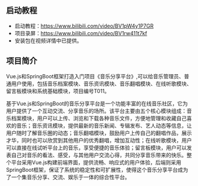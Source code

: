 ## 启动教程

- 启动教程：https://www.bilibili.com/video/BV1pW4y1P7GR
- 项目录屏：https://www.bilibili.com/video/BV1rw411t7kf
- 安装包在视频详情中已提供。

## 项目简介

Vue.js和SpringBoot框架打造入门项目《音乐分享平台》,可以给音乐管理员、普通用户使用，包括音乐档案模块、音乐资讯模块、音乐翻唱模块、在线听歌模块、留言板模块和系统基础模块，项目编号T011。

基于Vue.js和SpringBoot的音乐分享平台是一个功能丰富的在线音乐社区，它为用户提供了一个互动交流、分享音乐的场所。该平台主要由五个核心模块组成：音乐档案模块，用户可以上传、浏览和下载各种音乐文件，方便地管理和收藏自己喜欢的音乐；音乐资讯模块，提供最新的音乐新闻、专辑发布、艺人动态等信息，让用户随时了解音乐圈的动态；音乐翻唱模块，鼓励用户上传自己的翻唱作品，展示才华，同时也可以欣赏到其他用户的优秀翻唱，增加互动性；在线听歌模块，用户可以直接在线试听平台上的音乐，享受便捷的音乐体验；留言板模块，用户可以发表自己对音乐的看法、感受，与其他用户交流心得，共同分享音乐带来的快乐。整个平台采用Vue.js构建前端界面，提供流畅、响应式的用户体验，后端则采用SpringBoot框架，保证了系统的稳定性和可扩展性，使得这个音乐分享平台成为了一个集音乐分享、交流、娱乐于一体的综合性平台。

